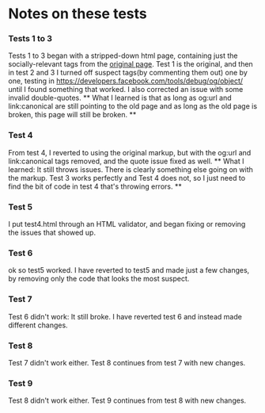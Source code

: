 # Notes on these tests #

### Tests 1 to 3 ###
Tests 1 to 3 began with a stripped-down html page, containing just the socially-relevant tags from the [original page](http://www.rasmussen.edu/career-center/career-research-hub/what-career-is-right-for-me/). Test 1 is the original, and then in test 2 and 3 I turned off suspect  tags(by commenting them out) one by one, testing in https://developers.facebook.com/tools/debug/og/object/ until I found something that worked. I also corrected an issue with some invalid double-quotes.
** What I learned is that as long as og:url and link:canonical are still pointing to the old page and as long as the old page is broken, this page will still be broken. **

### Test 4 ###
From test 4, I reverted to using the original markup, but with the og:url and link:canonical tags removed, and the quote issue fixed as well.
** What I learned: It still throws issues. There is clearly something else going on with the markup. Test 3 works perfectly and Test 4 does not, so I just need to find the bit of code in test 4 that's throwing errors. ** 

### Test 5 ###
I put test4.html through an HTML validator, and began fixing or removing the issues that showed up.

### Test 6 ###
ok so test5 worked. I have reverted to test5 and made just a few changes, by removing only the code that looks the most suspect.

### Test 7 ###
Test 6 didn't work: It still broke. I have reverted test 6 and instead made different changes.

### Test 8 ###
Test 7 didn't work either. Test 8 continues from test 7 with new changes.

### Test 9 ###
Test 8 didn't work either. Test 9 continues from test 8 with new changes.